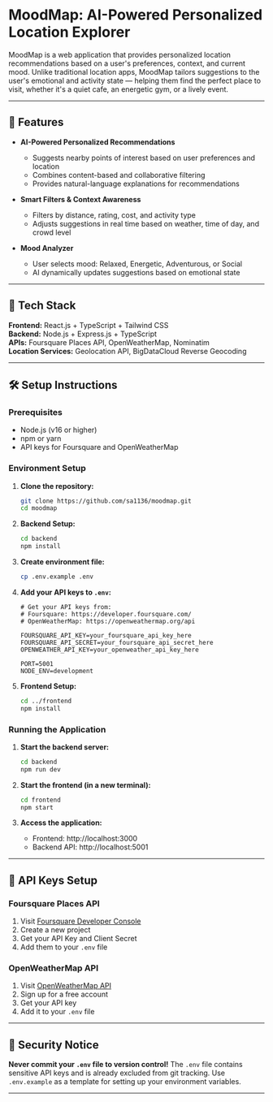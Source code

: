 # MoodMap: AI-Powered Personalized Location Explorer

MoodMap is a web application that provides personalized location recommendations based on a user's preferences, context, and current mood. Unlike traditional location apps, MoodMap tailors suggestions to the user's emotional and activity state — helping them find the perfect place to visit, whether it's a quiet cafe, an energetic gym, or a lively event.

---

## 🚀 Features

- **AI-Powered Personalized Recommendations**  
  - Suggests nearby points of interest based on user preferences and location  
  - Combines content-based and collaborative filtering  
  - Provides natural-language explanations for recommendations  

- **Smart Filters & Context Awareness**  
  - Filters by distance, rating, cost, and activity type  
  - Adjusts suggestions in real time based on weather, time of day, and crowd level  

- **Mood Analyzer**  
  - User selects mood: Relaxed, Energetic, Adventurous, or Social  
  - AI dynamically updates suggestions based on emotional state  

---

## 🧠 Tech Stack

**Frontend:** React.js + TypeScript + Tailwind CSS  
**Backend:** Node.js + Express.js + TypeScript  
**APIs:** Foursquare Places API, OpenWeatherMap, Nominatim  
**Location Services:** Geolocation API, BigDataCloud Reverse Geocoding  

---

## 🛠️ Setup Instructions

### Prerequisites
- Node.js (v16 or higher)
- npm or yarn
- API keys for Foursquare and OpenWeatherMap

### Environment Setup

1. **Clone the repository:**
   ```bash
   git clone https://github.com/sa1136/moodmap.git
   cd moodmap
   ```

2. **Backend Setup:**
   ```bash
   cd backend
   npm install
   ```

3. **Create environment file:**
   ```bash
   cp .env.example .env
   ```

4. **Add your API keys to `.env`:**
   ```env
   # Get your API keys from:
   # Foursquare: https://developer.foursquare.com/
   # OpenWeatherMap: https://openweathermap.org/api
   
   FOURSQUARE_API_KEY=your_foursquare_api_key_here
   FOURSQUARE_API_SECRET=your_foursquare_api_secret_here
   OPENWEATHER_API_KEY=your_openweather_api_key_here
   
   PORT=5001
   NODE_ENV=development
   ```

5. **Frontend Setup:**
   ```bash
   cd ../frontend
   npm install
   ```

### Running the Application

1. **Start the backend server:**
   ```bash
   cd backend
   npm run dev
   ```

2. **Start the frontend (in a new terminal):**
   ```bash
   cd frontend
   npm start
   ```

3. **Access the application:**
   - Frontend: http://localhost:3000
   - Backend API: http://localhost:5001

---

## 🔑 API Keys Setup

### Foursquare Places API
1. Visit [Foursquare Developer Console](https://developer.foursquare.com/)
2. Create a new project
3. Get your API Key and Client Secret
4. Add them to your `.env` file

### OpenWeatherMap API
1. Visit [OpenWeatherMap API](https://openweathermap.org/api)
2. Sign up for a free account
3. Get your API key
4. Add it to your `.env` file

---

## 🚨 Security Notice

**Never commit your `.env` file to version control!** The `.env` file contains sensitive API keys and is already excluded from git tracking. Use `.env.example` as a template for setting up your environment variables.

---


